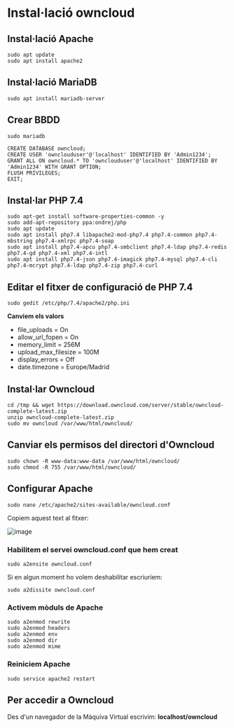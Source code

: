 # Instal·lació owncloud

## Instal·lació Apache

```
sudo apt update
sudo apt install apache2
```

## Instal·lació MariaDB

```
sudo apt install mariadb-server
```

## Crear BBDD

```
sudo mariadb
```

```
CREATE DATABASE owncloud;
CREATE USER 'ownclouduser'@'localhost' IDENTIFIED BY 'Admin1234';
GRANT ALL ON owncloud.* TO 'ownclouduser'@'localhost' IDENTIFIED BY 'Admin1234' WITH GRANT OPTION;
FLUSH PRIVILEGES;
EXIT;
```

## Instal·lar PHP 7.4

```
sudo apt-get install software-properties-common -y
sudo add-apt-repository ppa:ondrej/php
sudo apt update
sudo apt install php7.4 libapache2-mod-php7.4 php7.4-common php7.4-mbstring php7.4-xmlrpc php7.4-soap
sudo apt install php7.4-apcu php7.4-smbclient php7.4-ldap php7.4-redis php7.4-gd php7.4-xml php7.4-intl
sudo apt install php7.4-json php7.4-imagick php7.4-mysql php7.4-cli php7.4-mcrypt php7.4-ldap php7.4-zip php7.4-curl
```

## Editar el fitxer de configuració de PHP 7.4

```
sudo gedit /etc/php/7.4/apache2/php.ini
```

**Canviem els valors**

- file_uploads = On
- allow_url_fopen = On
- memory_limit = 256M
- upload_max_filesize = 100M
- display_errors = Off
- date.timezone = Europe/Madrid

## Instal·lar Owncloud

```
cd /tmp && wget https://download.owncloud.com/server/stable/owncloud-complete-latest.zip
unzip owncloud-complete-latest.zip
sudo mv owncloud /var/www/html/owncloud/
```
## Canviar els permisos del directori d'Owncloud

```
sudo chown -R www-data:www-data /var/www/html/owncloud/
sudo chmod -R 755 /var/www/html/owncloud/
```

## Configurar Apache

```
sudo nano /etc/apache2/sites-available/owncloud.conf
```
Copiem aquest text al fitxer:

![image](https://dungeonofbits.com/images/owncloud1.jpg)

### Habilitem el servei owncloud.conf que hem creat

```
sudo a2ensite owncloud.conf
```

Si en algun moment ho volem deshabilitar escriuríem: 

```
sudo a2dissite owncloud.conf
```
### Activem mòduls de Apache

```
sudo a2enmod rewrite
sudo a2enmod headers
sudo a2enmod env
sudo a2enmod dir
sudo a2enmod mime
```

### Reiniciem Apache

```
sudo service apache2 restart
```

## Per accedir a Owncloud

Des d'un navegador de la Màquiva Virtual escrivim: **localhost/owncloud**
